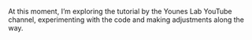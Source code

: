 At this moment, I’m exploring the tutorial by the Younes Lab YouTube channel, experimenting with the code and making adjustments along the way.

